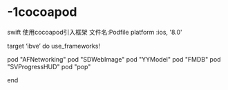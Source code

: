 # -1cocoapod

swift 使用cocoapod引入框架
文件名:Podfile
platform :ios, '8.0'

target ‘ibve’ do
use_frameworks!

pod "AFNetworking"
pod "SDWebImage"
pod "YYModel"
pod "FMDB"
pod "SVProgressHUD"
pod "pop"

end
